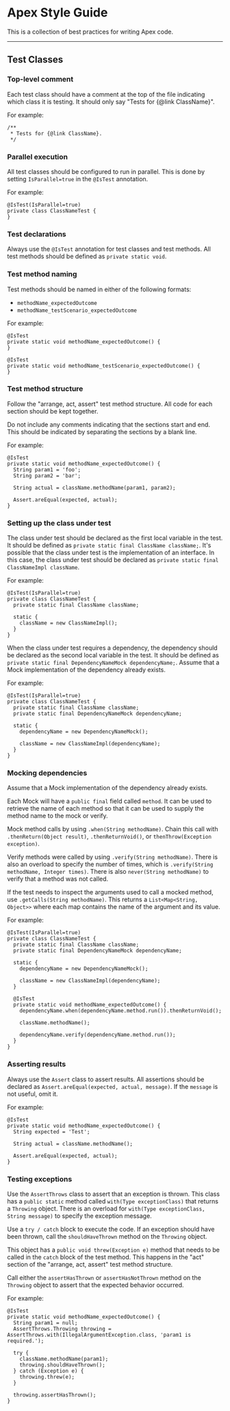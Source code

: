 # Apex Style Guide

This is a collection of best practices for writing Apex code.

---

## Test Classes

### Top-level comment

Each test class should have a comment at the top of the file indicating which
class it is testing. It should only say "Tests for {@link ClassName}".

For example:

```apex
/**
 * Tests for {@link ClassName}.
 */
```

### Parallel execution

All test classes should be configured to run in parallel. This is done by
setting `IsParallel=true` in the `@IsTest` annotation.

For example:

```apex
@IsTest(IsParallel=true)
private class ClassNameTest {
}
```

### Test declarations

Always use the `@IsTest` annotation for test classes and test methods. All test
methods should be defined as `private static void`.

### Test method naming

Test methods should be named in either of the following formats:

- `methodName_expectedOutcome`
- `methodName_testScenario_expectedOutcome`

For example:

```apex
@IsTest
private static void methodName_expectedOutcome() {
}

@IsTest
private static void methodName_testScenario_expectedOutcome() {
}
```

### Test method structure

Follow the "arrange, act, assert" test method structure. All code for each
section should be kept together.

Do not include any comments indicating that the sections start and end. This
should be indicated by separating the sections by a blank line.

For example:

```apex
@IsTest
private static void methodName_expectedOutcome() {
  String param1 = 'foo';
  String param2 = 'bar';

  String actual = className.methodName(param1, param2);

  Assert.areEqual(expected, actual);
}
```

### Setting up the class under test

The class under test should be declared as the first local variable in the test.
It should be defined as `private static final ClassName className;`. It's
possible that the class under test is the implementation of an interface. In
this case, the class under test should be declared as
`private static final ClassNameImpl className`.

For example:

```apex
@IsTest(IsParallel=true)
private class ClassNameTest {
  private static final ClassName className;

  static {
    className = new ClassNameImpl();
  }
}
```

When the class under test requires a dependency, the dependency should be
declared as the second local variable in the test. It should be defined as
`private static final DependencyNameMock dependencyName;`. Assume that a Mock
implementation of the dependency already exists.

For example:

```apex
@IsTest(IsParallel=true)
private class ClassNameTest {
  private static final ClassName className;
  private static final DependencyNameMock dependencyName;

  static {
    dependencyName = new DependencyNameMock();

    className = new ClassNameImpl(dependencyName);
  }
}
```

### Mocking dependencies

Assume that a Mock implementation of the dependency already exists.

Each Mock will have a `public final` field called `method`. It can be used to
retrieve the name of each method so that it can be used to supply the method
name to the mock or verify.

Mock method calls by using `.when(String methodName)`. Chain this call with
`.thenReturn(Object result)`, `.thenReturnVoid()`, or
`thenThrow(Exception exception)`.

Verify methods were called by using `.verify(String methodName)`. There is also
an overload to specify the number of times, which is
`.verify(String methodName, Integer times)`. There is also
`never(String methodName)` to verify that a method was not called.

If the test needs to inspect the arguments used to call a mocked method, use
`.getCalls(String methodName)`. This returns a `List<Map<String, Object>>` where
each map contains the name of the argument and its value.

For example:

```apex
@IsTest(IsParallel=true)
private class ClassNameTest {
  private static final ClassName className;
  private static final DependencyNameMock dependencyName;

  static {
    dependencyName = new DependencyNameMock();

    className = new ClassNameImpl(dependencyName);
  }

  @IsTest
  private static void methodName_expectedOutcome() {
    dependencyName.when(dependencyName.method.run()).thenReturnVoid();

    className.methodName();

    dependencyName.verify(dependencyName.method.run());
  }
}
```

### Asserting results

Always use the `Assert` class to assert results. All assertions should be
declared as `Assert.areEqual(expected, actual, message)`. If the `message` is
not useful, omit it.

For example:

```apex
@IsTest
private static void methodName_expectedOutcome() {
  String expected = 'Test';

  String actual = className.methodName();

  Assert.areEqual(expected, actual);
}
```

### Testing exceptions

Use the `AssertThrows` class to assert that an exception is thrown. This class
has a `public static` method called `with(Type exceptionClass)` that returns a
`Throwing` object. There is an overload for
`with(Type exceptionClass, String message)` to specify the exception message.

Use a `try / catch` block to execute the code. If an exception should have been
thrown, call the `shouldHaveThrown` method on the `Throwing` object.

This object has a `public void threw(Exception e)` method that needs to be
called in the `catch` block of the test method. This happens in the "act"
section of the "arrange, act, assert" test method structure.

Call either the `assertHasThrown` or `assertHasNotThrown` method on the
`Throwing` object to assert that the expected behavior occurred.

For example:

```apex
@IsTest
private static void methodName_expectedOutcome() {
  String param1 = null;
  AssertThrows.Throwing throwing = AssertThrows.with(IllegalArgumentException.class, 'param1 is required.');

  try {
    className.methodName(param1);
    throwing.shouldHaveThrown();
  } catch (Exception e) {
    throwing.threw(e);
  }

  throwing.assertHasThrown();
}
```
